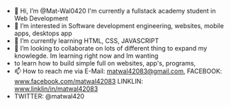 - 👋 Hi, I’m @Mat-Wal0420 I'm currently a fullstack academy student in Web Development
- 👀 I’m interested in Software development engineering, websites, mobile apps, desktops app 
- 🌱 I’m currently learning HTML, CSS, JAVASCRIPT
- 💞️ I’m looking to collaborate on lots of different thing to expand my knowlegde. Im learning right now and Im wanting 
- to learn how to build simple full on websites, app's, programs, 
- 📫 How to reach me via E-Mail: matwal42083@gmail.com, FACEBOOK: www.facebook.com/matwal42083 LINKLIN: www.linklin/in/matwal42083
- TWITTER: @matwal420

<!---
Mat-Wal0420/Mat-Wal0420 is a ✨ special ✨ repository because its `README.md` (this file) appears on your GitHub profile.
You can click the Preview link to take a look at your changes.
--->
